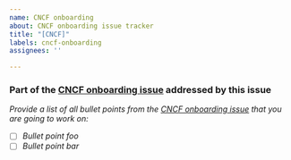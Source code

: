 ```yaml
---
name: CNCF onboarding
about: CNCF onboarding issue tracker
title: "[CNCF]"
labels: cncf-onboarding
assignees: ''

---
```


### Part of the [CNCF onboarding issue](https://github.com/cncf/toc/issues/799) addressed by this issue

*Provide a list of all bullet points from the [CNCF onboarding issue](https://github.com/cncf/toc/issues/799) that you are going to work on:*

* [ ] *Bullet point foo*
* [ ] *Bullet point bar*
